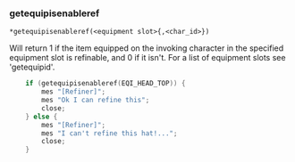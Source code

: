 ### getequipisenableref
```
*getequipisenableref(<equipment slot>{,<char_id>})
```

Will return 1 if the item equipped on the invoking character in the specified
equipment slot is refinable, and 0 if it isn't. For a list of equipment slots
see 'getequipid'.
```c
	if (getequipisenableref(EQI_HEAD_TOP)) {
		mes "[Refiner]";
		mes "Ok I can refine this";
		close;
	} else {
		mes "[Refiner]";
		mes "I can't refine this hat!...";
		close;
	}
```
